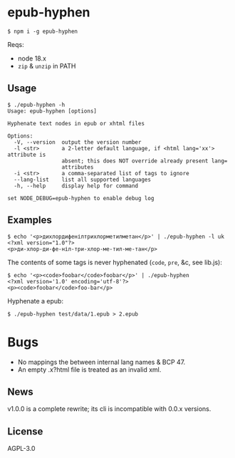 # epub-hyphen

    $ npm i -g epub-hyphen

Reqs:

* node 18.x
* `zip` & `unzip` in PATH

## Usage

~~~
$ ./epub-hyphen -h
Usage: epub-hyphen [options]

Hyphenate text nodes in epub or xhtml files

Options:
  -V, --version  output the version number
  -l <str>       a 2-letter default language, if <html lang='xx'> attribute is
                 absent; this does NOT override already present lang=
                 attributes
  -i <str>       a comma-separated list of tags to ignore
  --lang-list    list all supported languages
  -h, --help     display help for command

set NODE_DEBUG=epub-hyphen to enable debug log
~~~

## Examples

~~~
$ echo '<p>дихлордифенілтрихлорметилметан</p>' | ./epub-hyphen -l uk
<?xml version="1.0"?>
<p>ди-хлор-ди-фе-ніл-три-хлор-ме-тил-ме-тан</p>
~~~

The contents of some tags is never hyphenated (`code`, `pre`, &c, see
lib.js):

~~~
$ echo '<p><code>foobar</code>foobar</p>' | ./epub-hyphen
<?xml version='1.0' encoding='utf-8'?>
<p><code>foobar</code>foo-bar</p>
~~~

Hyphenate a epub:

    $ ./epub-hyphen test/data/1.epub > 2.epub

# Bugs

* No mappings the between internal lang names & BCP 47.
* An empty .x?html file is treated as an invalid xml.

## News

v1.0.0 is a complete rewrite; its cli is incompatible with 0.0.x
versions.

## License

AGPL-3.0
